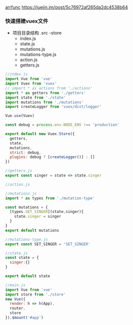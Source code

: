 [arrfunc](https://mp.weixin.qq.com/s/N0ahVkwVhDpnzGdZyC8jQg)
https://juejin.im/post/5c76972af265da2dc4538b64
### 快速搭建vuex文件

- 项目目录结构
.src
  -store
    - index.js
    - state.js
    - mutations.js
    - mutations-type.js
    - action.js
    - getters.js

```js
//index.js
import Vue from 'vue'
import Vuex from 'vuex'
// import * as actions from './actions'
import * as getters from './getters'
import state from './state'
import mutations from './mutations'
import createLogger from 'vuex/dist/logger'

Vue.use(Vuex)

const debug = process.env.NODE_ENV !== 'production'

export default new Vuex.Store({
  getters,
  state,
  mutations,
  strict: debug,
  plugins: debug ? [createLogger()] : []
})
```

```js
//getters.js
export const singer = state => state.singer
```

```js
//action.js
```

```js
//mutations.js
import * as types from './mutation-type'

const mutations = {
  [types.SET_SINGER](state,singer){
    state.singer = singer
  }
}
export default mutations
```

```js
//mutations-type.js
export const SET_SINGER = 'SET_SINGER'
```

```js
//state.js
const state = {
  singer:{}
}

export default state
```

```js
//main.js
import Vue from 'vue'
import store from './store'
new Vue({
  render: h => h(App),
  router,
  store
}).$mount('#app')
```